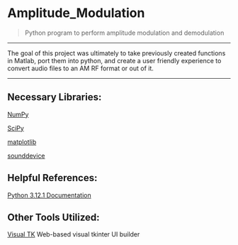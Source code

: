 # Amplitude_Modulation
>Python program to perform amplitude modulation and demodulation

----------------------------------------------------------------------------------------------------

The goal of this project was ultimately to take previously created functions in Matlab, port them into python, and create a user friendly experience to convert audio files to an AM RF format or out of it. 

----------------------------------------------------------------------------------------------------

## Necessary Libraries:
[NumPy](https://numpy.org/) 

[SciPy](https://scipy.org/)

[matplotlib](https://matplotlib.org/)

[sounddevice](https://pypi.org/project/sounddevice/) 

## Helpful References:

[Python 3.12.1 Documentation](https://docs.python.org/release/3.12.1/)

## Other Tools Utilized:

[Visual TK](https://visualtk.com/) Web-based visual tkinter UI builder